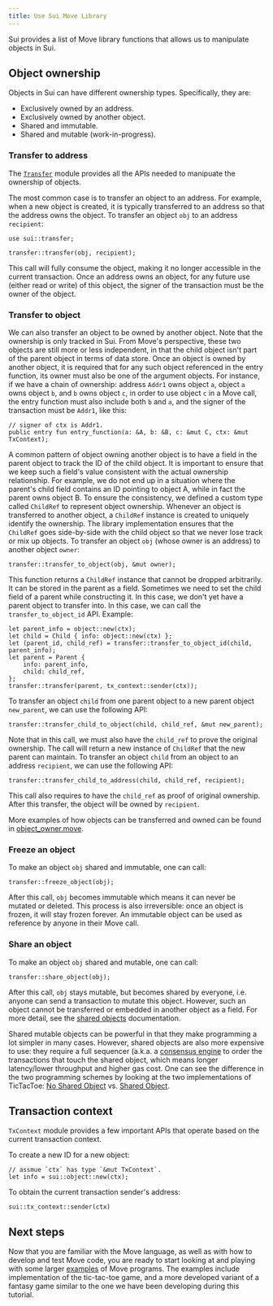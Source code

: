 ```yaml
---
title: Use Sui Move Library
---
```


Sui provides a list of Move library functions that allows us to manipulate objects in Sui.

## Object ownership
Objects in Sui can have different ownership types. Specifically, they are:
- Exclusively owned by an address.
- Exclusively owned by another object.
- Shared and immutable.
- Shared and mutable (work-in-progress).

### Transfer to address
The [`Transfer`](https://github.com/MystenLabs/sui/blob/main/crates/sui-framework/sources/transfer.move) module provides all the APIs needed to manipuate the ownership of objects.

The most common case is to transfer an object to an address. For example, when a new object is created, it is typically transferred to an address so that the address owns the object. To transfer an object `obj` to an address `recipient`:
```
use sui::transfer;

transfer::transfer(obj, recipient);
```
This call will fully consume the object, making it no longer accessible in the current transaction.
Once an address owns an object, for any future use (either read or write) of this object, the signer of the transaction must be the owner of the object.

### Transfer to object
We can also transfer an object to be owned by another object. Note that the ownership is only tracked in Sui. From Move's perspective, these two objects are still more or less independent, in that the child object isn't part of the parent object in terms of data store.
Once an object is owned by another object, it is required that for any such object referenced in the entry function, its owner must also be one of the argument objects. For instance, if we have a chain of ownership: address `Addr1` owns object `a`, object `a` owns object `b`, and `b` owns object `c`, in order to use object `c` in a Move call, the entry function must also include both `b` and `a`, and the signer of the transaction must be `Addr1`, like this:
```
// signer of ctx is Addr1.
public entry fun entry_function(a: &A, b: &B, c: &mut C, ctx: &mut TxContext);
```

A common pattern of object owning another object is to have a field in the parent object to track the ID of the child object. It is important to ensure that we keep such a field's value consistent with the actual ownership relationship. For example, we do not end up in a situation where the parent's child field contains an ID pointing to object A, while in fact the parent owns object B. To ensure the consistency, we defined a custom type called `ChildRef` to represent object ownership. Whenever an object is transferred to another object, a `ChildRef` instance is created to uniquely identify the ownership. The library implementation ensures that the `ChildRef` goes side-by-side with the child object so that we never lose track or mix up objects.
To transfer an object `obj` (whose owner is an address) to another object `owner`:
```
transfer::transfer_to_object(obj, &mut owner);
```
This function returns a `ChildRef` instance that cannot be dropped arbitrarily. It can be stored in the parent as a field.
Sometimes we need to set the child field of a parent while constructing it. In this case, we don't yet have a parent object to transfer into. In this case, we can call the `transfer_to_object_id` API. Example:
```
let parent_info = object::new(ctx);
let child = Child { info: object::new(ctx) };
let (parent_id, child_ref) = transfer::transfer_to_object_id(child, parent_info);
let parent = Parent {
    info: parent_info,
    child: child_ref,
};
transfer::transfer(parent, tx_context::sender(ctx));
```
To transfer an object `child` from one parent object to a new parent object `new_parent`, we can use the following API:
```
transfer::transfer_child_to_object(child, child_ref, &mut new_parent);
```
Note that in this call, we must also have the `child_ref` to prove the original ownership. The call will return a new instance of `ChildRef` that the new parent can maintain.
To transfer an object `child` from an object to an address `recipient`, we can use the following API:
```
transfer::transfer_child_to_address(child, child_ref, recipient);
```
This call also requires to have the `child_ref` as proof of original ownership.
After this transfer, the object will be owned by `recipient`.

More examples of how objects can be transferred and owned can be found in
[object_owner.move](https://github.com/MystenLabs/sui/blob/main/crates/sui-core/src/unit_tests/data/object_owner/sources/object_owner.move).

### Freeze an object
To make an object `obj` shared and immutable, one can call:
```
transfer::freeze_object(obj);
```
After this call, `obj` becomes immutable which means it can never be mutated or deleted. This process is also irreversible: once an object is frozen, it will stay frozen forever. An immutable object can be used as reference by anyone in their Move call.

### Share an object
To make an object `obj` shared and mutable, one can call:
```
transfer::share_object(obj);
```
After this call, `obj` stays mutable, but becomes shared by everyone, i.e. anyone can send a transaction to mutate this object. However, such an object cannot be transferred or embedded in another object as a field. For more detail, see the [shared objects](../../learn/build/objects.md#shared) documentation.

Shared mutable objects can be powerful in that they make programming a lot simpler in many cases. However, shared objects are also more expensive to use: they require a full sequencer (a.k.a. a [consensus engine](../../learn/architecture/consensus.md) to order the transactions that touch the shared object, which means longer latency/lower throughput and higher gas cost. One can see the difference in the two programming schemes by looking at the two implementations of TicTacToe: [No Shared Object](https://github.com/MystenLabs/sui/blob/main/sui_programmability/examples/games/sources/tic_tac_toe.move) vs. [Shared Object](https://github.com/MystenLabs/sui/blob/main/sui_programmability/examples/games/sources/shared_tic_tac_toe.move).

## Transaction context
`TxContext` module provides a few important APIs that operate based on the current transaction context.

To create a new ID for a new object:
```
// assmue `ctx` has type `&mut TxContext`.
let info = sui::object::new(ctx);
```

To obtain the current transaction sender's address:
```
sui::tx_context::sender(ctx)
```

## Next steps
Now that you are familiar with the Move language, as well as with how
to develop and test Move code, you are ready to start looking at and
playing with some larger
[examples](../../explore/examples.md) of Move
programs. The examples include implementation of the tic-tac-toe game, and a more
developed variant of a fantasy game similar to the one we have been
developing during this tutorial.
